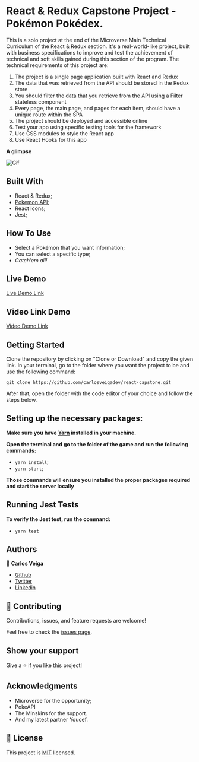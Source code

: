 # **React & Redux** Capstone Project - **Pokémon Pokédex.**
 
This is a solo project at the end of the Microverse Main Technical Curriculum of the React & Redux section. It's a real-world-like project, built with business specifications to improve and test the achievement of technical and soft skills gained during this section of the program. The technical requirements of this project are:

1. The project is a single page application built with React and Redux
2. The data that was retrieved from the API should be stored in the Redux store
3. You should filter the data that you retrieve from the API using a Filter stateless component
4. Every page, the main page, and pages for each item, should have a unique route within the SPA
5. The project should be deployed and accessible online
6. Test your app using specific testing tools for the framework
7. Use CSS modules to style the React app
8. Use React Hooks for this app
 
**A glimpse**
 
![Gif](Pokemon-Pokdex.gif)
 
 
## **Built With**
 
- React & Redux;
- [Pokemon API](https://pokeapi.co/);
- React Icons;
- Jest;
 
## **How To Use**
 
- Select a Pokémon that you want information;
- You can select a specific type;
- _Catch’em all!_
 
 
## **Live Demo**
 
[Live Demo Link](https://awesome-kalam-3f4e5f.netlify.app/)
 
## **Video Link Demo**
 
[Video Demo Link](https://share.vidyard.com/watch/EypH2cD6Ta9FPpgAQy4m86?)
 
## **Getting Started**
 
Clone the repository by clicking on "Clone or Download" and copy the given link. In your terminal, go to the folder where you want the project to be and use the following command:
 
`git clone https://github.com/carlosveigadev/react-capstone.git`
 
After that, open the folder with the code editor of your choice and follow the steps below.
 
## **Setting up the necessary packages:**
 
**Make sure you have [Yarn](https://yarnpkg.com/) installed in your machine.**
 
**Open the terminal and go to the folder of the game and run the following commands:**
* `yarn install`;
* `yarn start`;
 
**Those commands will ensure you installed the proper packages required and start the server locally**
 
## **Running Jest Tests**
**To verify the Jest test, run the command:**
* `yarn test`
 
## **Authors**
 
👤 **Carlos Veiga**
 
- [Github](https://github.com/wrakc)
- [Twitter](https://twitter.com/carlosveig)
- [Linkedin](https://linkedin.com/chveiga)
 
## 🤝 **Contributing**
 
Contributions, issues, and feature requests are welcome!
 
Feel free to check the [issues page](issues/).
 
## **Show your support**
 
Give a ⭐️ if you like this project!
 
## **Acknowledgments**
 
- Microverse for the opportunity;
- PokeAPI
- The Minskins for the support.
- And my latest partner Youcef.
 
## 📝 **License**
 
This project is [MIT](LICENSE) licensed.
 




